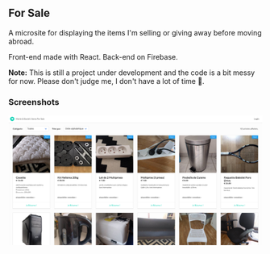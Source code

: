 ## For Sale

A microsite for displaying the items I'm selling or giving away before moving abroad.

Front-end made with React.
Back-end on Firebase.

**Note:** This is still a project under development and the code is a bit messy for now. Please don't judge me, I don't have a lot of time 😬.

### Screenshots

<p align="center">
  <img src="public/images/screenshot1.png" width=720></img>
</p>
